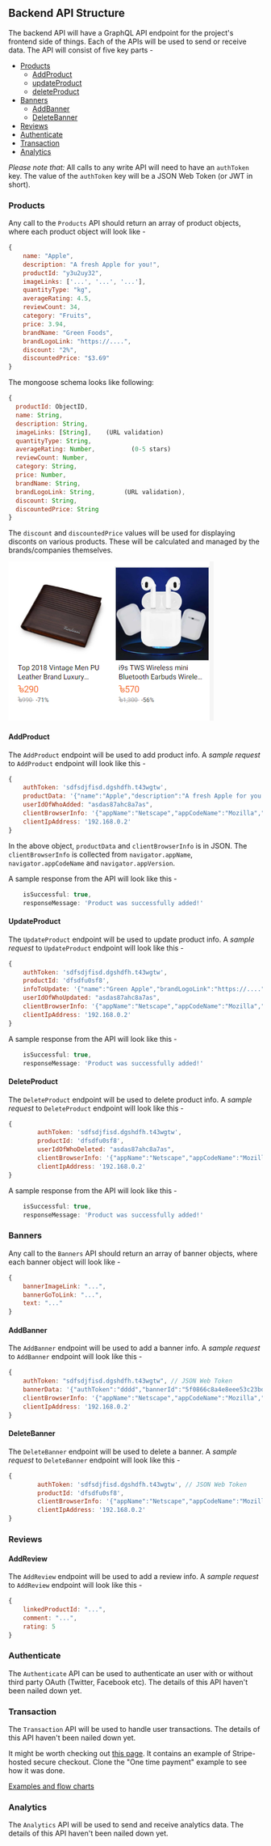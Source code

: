 ## Backend API Structure

The backend API will have a GraphQL API endpoint for the project's frontend side of things. Each of the APIs will be used to send or receive data. The API will consist of five key parts -

- [Products](#products)
  - [AddProduct](#addProduct)
  - [updateProduct](#updateProduct)
  - [deleteProduct](#deleteProduct)
- [Banners](#banners)
  - [AddBanner](#addBanner)
  - [DeleteBanner](#deleteBanner)
- [Reviews](#Reviews)
- [Authenticate](#Authenticate)
- [Transaction](#transaction)
- [Analytics](#Analytics)

_Please note that:_ All calls to any write API will need to have an `authToken` key. The value of the `authToken` key will be a JSON Web Token (or JWT in short).

### Products

Any call to the `Products` API should return an array of product objects, where each product object will look like -

```js
{
    name: "Apple",
    description: "A fresh Apple for you!",
    productId: "y3u2uy32",
    imageLinks: ['...', '...', '...'],
    quantityType: "kg",
    averageRating: 4.5,
    reviewCount: 34,
    category: "Fruits",
    price: 3.94,
    brandName: "Green Foods",
    brandLogoLink: "https://....",
    discount: "2%",
    discountedPrice: "$3.69"
}
```

The mongoose schema looks like following:

```js
{
  productId: ObjectID,
  name: String,
  description: String,
  imageLinks: [String],    (URL validation)
  quantityType: String,
  averageRating: Number,          (0-5 stars)
  reviewCount: Number,
  category: String,
  price: Number,
  brandName: String,
  brandLogoLink: String,        (URL validation),
  discount: String,
  discountedPrice: String
}
```

The `discount` and `discountedPrice` values will be used for displaying disconts on various products. These will be calculated and managed by the brands/companies themselves.

![PNG - Discount Card Demo](DOC_IMG/discount-card-example.png)

#### AddProduct

The `AddProduct` endpoint will be used to add product info. A _sample request_ to
`AddProduct` endpoint will look like this -

```js
{
    authToken: 'sdfsdjfisd.dgshdfh.t43wgtw',
    productData: '{"name":"Apple","description":"A fresh Apple for you!",       "productId":"y3u2uy32","imageLinks":["...","...","..."],"quantityType":"kg","averageRating":4.5,"reviewCount":34,"category":"Fruits","price":3.94,"brandName":"Green Foods","brandLogoLink":"https://....","discount":"2%","discountedPrice":"$3.69"}',
    userIdOfWhoAdded: "asdas87ahc8a7as",
    clientBrowserInfo: '{"appName":"Netscape","appCodeName":"Mozilla","appVersion":"5.0 (Windows NT 10.0; Win64; x64) AppleWebKit/537.36 (KHTML, like Gecko) Chrome/83.0.4103.116 Safari/537.36"}',
    clientIpAddress: '192.168.0.2'
}
```

In the above object, `productData` and `clientBrowserInfo` is in JSON. The `clientBrowserInfo` is collected from `navigator.appName`, `navigator.appCodeName` and `navigator.appVersion`.

A sample response from the API will look like this -

```js
    isSuccessful: true,
    responseMessage: 'Product was successfully added!'
```

#### UpdateProduct

The `UpdateProduct` endpoint will be used to update product info. A _sample request_ to
`UpdateProduct` endpoint will look like this -

```js
{
    authToken: 'sdfsdjfisd.dgshdfh.t43wgtw',
    productId: 'dfsdfu0sf8',
    infoToUpdate: '{"name":"Green Apple","brandLogoLink":"https://....","discount":"8%","discountedPrice":"$8.69"}',
    userIdOfWhoUpdated: "asdas87ahc8a7as",
    clientBrowserInfo: '{"appName":"Netscape","appCodeName":"Mozilla","appVersion":"5.0 (Windows NT 10.0; Win64; x64) AppleWebKit/537.36 (KHTML, like Gecko) Chrome/83.0.4103.116 Safari/537.36"}',
    clientIpAddress: '192.168.0.2'
}
```

A sample response from the API will look like this -

```js
    isSuccessful: true,
    responseMessage: 'Product was successfully added!'
```

#### DeleteProduct

The `DeleteProduct` endpoint will be used to delete product info. A _sample request_ to
`DeleteProduct` endpoint will look like this -

```js
{
        authToken: 'sdfsdjfisd.dgshdfh.t43wgtw',
        productId: 'dfsdfu0sf8',
        userIdOfWhoDeleted: "asdas87ahc8a7as",
        clientBrowserInfo: '{"appName":"Netscape","appCodeName":"Mozilla","appVersion":"5.0 (Windows NT 10.0; Win64; x64) AppleWebKit/537.36 (KHTML, like Gecko) Chrome/83.0.4103.116 Safari/537.36"}',
        clientIpAddress: '192.168.0.2'
}
```

A sample response from the API will look like this -

```js
    isSuccessful: true,
    responseMessage: 'Product was successfully added!'
```

### Banners

Any call to the `Banners` API should return an array of banner objects, where each banner object will look like -

```js
{
    bannerImageLink: "...",
    bannerGoToLink: "...",
    text: "..."
}
```

#### AddBanner

The `AddBanner` endpoint will be used to add a banner info. A _sample request_ to
`AddBanner` endpoint will look like this -

```js
{
    authToken: "sdfsdjfisd.dgshdfh.t43wgtw", // JSON Web Token
    bannerData: '{"authToken":"dddd","bannerId":"5f0866c8a4e8eee53c23bdf3","userIdOfWhoDeleted":"fffsafsd","clientBrowserInfo":"fff","clientIpAddress":"sfsdfsd"}',
    clientBrowserInfo: '{"appName":"Netscape","appCodeName":"Mozilla","appVersion":"5.0 (Windows NT 10.0; Win64; x64) AppleWebKit/537.36 (KHTML, like Gecko) Chrome/83.0.4103.116 Safari/537.36"}',
    clientIpAddress: '192.168.0.2'
}
```

#### DeleteBanner

The `DeleteBanner` endpoint will be used to delete a banner. A _sample request_ to
`DeleteBanner` endpoint will look like this -

```js
{
        authToken: 'sdfsdjfisd.dgshdfh.t43wgtw', // JSON Web Token
        productId: 'dfsdfu0sf8',
        clientBrowserInfo: '{"appName":"Netscape","appCodeName":"Mozilla","appVersion":"5.0 (Windows NT 10.0; Win64; x64) AppleWebKit/537.36 (KHTML, like Gecko) Chrome/83.0.4103.116 Safari/537.36"}',
        clientIpAddress: '192.168.0.2'
}
```

### Reviews

#### AddReview

The `AddReview` endpoint will be used to add a review info. A _sample request_ to
`AddReview` endpoint will look like this -

```js
{
    linkedProductId: "...",
    comment: "...",
    rating: 5
}
```

### Authenticate

The `Authenticate` API can be used to authenticate an user with or without third party OAuth (Twitter, Facebook etc). The details of this API haven't been nailed down yet.

### Transaction

The `Transaction` API will be used to handle user transactions. The details of this API haven't been nailed down yet.

It might be worth checking out [this page](https://stripe.com/docs/payments/checkout). It contains an example of Stripe-hosted secure checkout. Clone the "One time payment" example to see how it was done.

[Examples and flow charts](https://github.com/stripe-samples/checkout-one-time-payments/blob/master/README.md)

### Analytics

The `Analytics` API will be used to send and receive analytics data. The details of this API haven't been nailed down yet.
